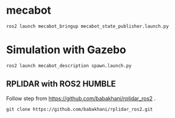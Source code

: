 # mecabot

```
ros2 launch mecabot_bringup mecabot_state_publisher.launch.py
```

# Simulation with Gazebo
```
ros2 launch mecabot_description spawn.launch.py
```

## RPLIDAR with ROS2 HUMBLE
Follow step from https://github.com/babakhani/rplidar_ros2 .

```
git clone https://github.com/babakhani/rplidar_ros2.git
```
